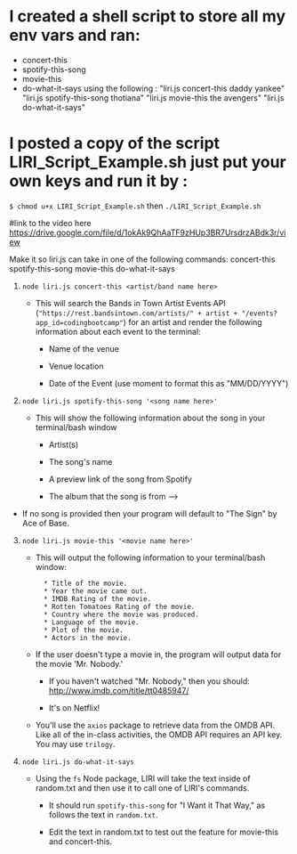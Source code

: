 # I created a shell script to store all my env vars and ran:

- concert-this
- spotify-this-song
- movie-this
- do-what-it-says
  using the following :
  "liri.js concert-this daddy yankee"
  "liri.js spotify-this-song thotiana"
  "liri.js movie-this the avengers"
  "liri.js do-what-it-says"

# I posted a copy of the script LIRI_Script_Example.sh just put your own keys and run it by :

`$ chmod u+x LIRI_Script_Example.sh`
then
`./LIRI_Script_Example.sh`

#link to the video here <https://drive.google.com/file/d/1okAk9QhAaTF9zHUp3BR7UrsdrzABdk3r/view>

Make it so liri.js can take in one of the following commands:
concert-this
spotify-this-song
movie-this
do-what-it-says

1. `node liri.js concert-this <artist/band name here>`

   - This will search the Bands in Town Artist Events API (`"https://rest.bandsintown.com/artists/" + artist + "/events?app_id=codingbootcamp"`) for an artist and render the following information about each event to the terminal:

     - Name of the venue

     - Venue location

     - Date of the Event (use moment to format this as "MM/DD/YYYY")

2. `node liri.js spotify-this-song '<song name here>'`

   - This will show the following information about the song in your terminal/bash window

     - Artist(s)

     - The song's name

     - A preview link of the song from Spotify

     - The album that the song is from -->

- If no song is provided then your program will default to "The Sign" by Ace of Base.

   <!-- - You will utilize the [node-spotify-api](https://www.npmjs.com/package/node-spotify-api) package in order to retrieve song information from the Spotify API.
   - The Spotify API requires you sign up as a developer to generate the necessary credentials. You can follow these steps in order to generate a **client id** and **client secret**:
  
   - Step One: Visit <https://developer.spotify.com/my-applications/#!/>
  
   - Step Two: Either login to your existing Spotify account or create a new one (a free account is fine) and log in.
  
   - Step Three: Once logged in, navigate to <https://developer.spotify.com/my-applications/#!/applications/create> to register a new application to be used with the Spotify API. You can fill in whatever you'd like for these fields. When finished, click the "complete" button.
  
   - Step Four: On the next screen, scroll down to where you see your client id and client secret. Copy these values down somewhere, you'll need them to use the Spotify API and the [node-spotify-api package](https://www.npmjs.com/package/node-spotify-api).-->

3. `node liri.js movie-this '<movie name here>'`

   - This will output the following information to your terminal/bash window:

     ```
       * Title of the movie.
       * Year the movie came out.
       * IMDB Rating of the movie.
       * Rotten Tomatoes Rating of the movie.
       * Country where the movie was produced.
       * Language of the movie.
       * Plot of the movie.
       * Actors in the movie.
     ```

   - If the user doesn't type a movie in, the program will output data for the movie 'Mr. Nobody.'

     - If you haven't watched "Mr. Nobody," then you should: <http://www.imdb.com/title/tt0485947/>

     - It's on Netflix!

   - You'll use the `axios` package to retrieve data from the OMDB API. Like all of the in-class activities, the OMDB API requires an API key. You may use `trilogy`.

4. `node liri.js do-what-it-says`

   - Using the `fs` Node package, LIRI will take the text inside of random.txt and then use it to call one of LIRI's commands.

     - It should run `spotify-this-song` for "I Want it That Way," as follows the text in `random.txt`.

     - Edit the text in random.txt to test out the feature for movie-this and concert-this.

